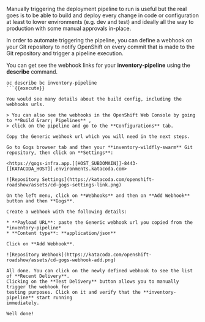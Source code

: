 Manually triggering the deployment pipeline to run is useful but the real goes is to be able 
to build and deploy every change in code or configuration at least to lower environments 
(e.g. dev and test) and ideally all the way to production with some manual approvals in-place.

In order to automate triggering the pipeline, you can define a webhook on your Git repository 
to notify OpenShift on every commit that is made to the Git repository and trigger a pipeline 
execution.

You can get see the webhook links for your **inventory-pipeline** using the **describe** command.

```
oc describe bc inventory-pipeline
```{{execute}}

You would see many details about the build config, including the webhooks urls.

> You can also see the webhooks in the OpenShift Web Console by going to **Build &rarr; Pipelines** , 
> click on the pipeline and go to the **Configurations** tab.

Copy the Generic webhook url which you will need in the next steps.

Go to Gogs browser tab and then your **inventory-wildfly-swarm** Git repository, then click on **Settings**:

<https://gogs-infra.app.[[HOST_SUBDOMAIN]]-8443-[[KATACODA_HOST]].environments.katacoda.com>

![Repository Settings](https://katacoda.com/openshift-roadshow/assets/cd-gogs-settings-link.png)

On the left menu, click on **Webhooks** and then on **Add Webhook** button and then **Gogs**. 

Create a webhook with the following details:

* **Payload URL**: paste the Generic webhook url you copied from the *inventory-pipeline*
* **Content type**: **application/json**

Click on **Add Webhook**. 

![Repository Webhook](https://katacoda.com/openshift-roadshow/assets/cd-gogs-webhook-add.png)

All done. You can click on the newly defined webhook to see the list of **Recent Delivery**. 
Clicking on the **Test Delivery** button allows you to manually trigger the webhook for 
testing purposes. Click on it and verify that the **inventory-pipeline** start running 
immediately.

Well done!